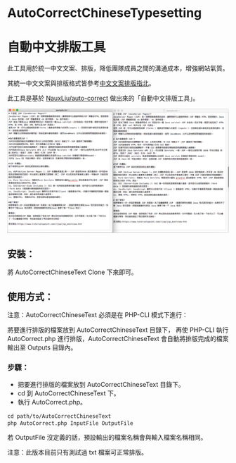# AutoCorrectChineseTypesetting
# 自動中文排版工具

此工具用於統一中文文案、排版，降低團隊成員之間的溝通成本，增強網站氣質。

其統一中文文案與排版格式皆參考[中文文案排版指北](https://github.com/sparanoid/chinese-copywriting-guidelines)。

此工具是基於 [NauxLiu/auto-correct](https://github.com/NauxLiu/auto-correct) 做出來的「自動中文排版工具」。

![demo.png](./demo.png)

## 安裝：
將 AutoCorrectChineseText Clone 下來即可。

## 使用方式：
注意：AutoCorrectChineseText 必須是在 PHP-CLI 模式下進行：

   將要進行排版的檔案放到 AutoCorrectChineseText 目錄下，
   再使 PHP-CLI 執行 AutoCorrect.php 進行排版，AutoCorrectChineseText 會自動將排版完成的檔案輸出至 Outputs 目錄內。

### 步驟：
  * 把要進行排版的檔案放到 AutoCorrectChineseText 目錄下。
  * cd 到 AutoCorrectChineseText 下。
  * 執行 AutoCorrect.php。

```
cd path/to/AutoCorrectChineseText
php AutoCorrect.php InputFile OutputFile
```

若 OutputFile 沒定義的話，預設輸出的檔案名稱會與輸入檔案名稱相同。

注意：此版本目前只有測試過 txt 檔案可正常排版。
